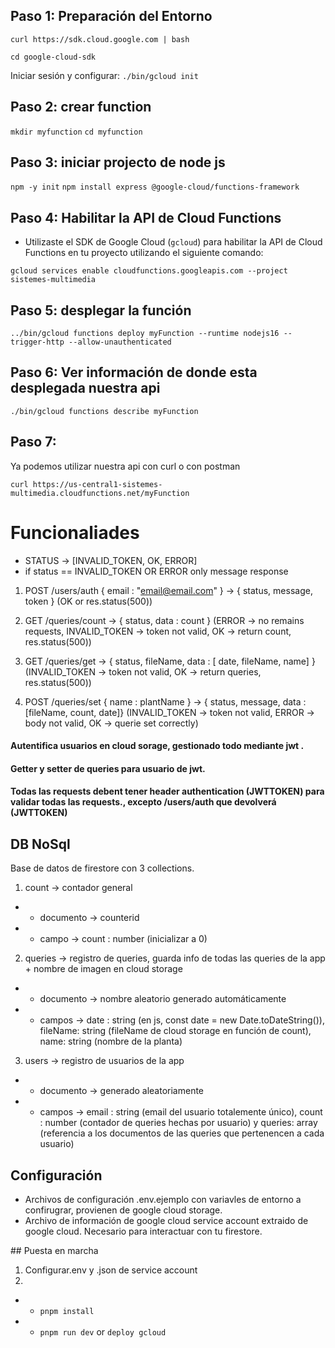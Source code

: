 ## Paso 1: Preparación del Entorno

`curl https://sdk.cloud.google.com | bash`

`cd google-cloud-sdk`

Iniciar sesión y configurar: `./bin/gcloud init` 

## Paso 2: crear function

`mkdir myfunction`
`cd myfunction`

## Paso 3: iniciar projecto de node js

`npm -y init`
`npm install express @google-cloud/functions-framework`


## Paso 4: Habilitar la API de Cloud Functions

- Utilizaste el SDK de Google Cloud (`gcloud`) para habilitar la API de Cloud Functions en tu proyecto utilizando el siguiente comando:

`gcloud services enable cloudfunctions.googleapis.com --project sistemes-multimedia`


## Paso 5: desplegar la función

`../bin/gcloud functions deploy myFunction --runtime nodejs16 --trigger-http --allow-unauthenticated`

## Paso 6: Ver información de donde esta desplegada nuestra api

`./bin/gcloud functions describe myFunction`

## Paso 7:

Ya podemos utilizar nuestra api con curl o con postman

`curl https://us-central1-sistemes-multimedia.cloudfunctions.net/myFunction`

# Funcionaliades

- STATUS -> [INVALID_TOKEN, OK, ERROR]
- if status == INVALID_TOKEN OR ERROR only message response


1. POST /users/auth { email : "email@email.com" } -> { status, message, token } (OK or res.status(500))
2. GET /queries/count -> { status, data : count } (ERROR -> no remains requests, INVALID_TOKEN -> token not valid, OK -> return count, res.status(500))

3. GET /queries/get -> { status, fileName, data : [ date, fileName, name] } (INVALID_TOKEN -> token not valid, OK -> return queries, res.status(500))

3. POST /queries/set { name : plantName } -> { status, message, data : [fileName, count, date]} (INVALID_TOKEN -> token not valid, ERROR -> body not valid, OK -> querie set correctly)

#### Autentifica usuarios en cloud sorage, gestionado todo mediante jwt .
#### Getter y setter de queries para usuario de jwt.
#### Todas las requests debent tener header authentication (JWTTOKEN) para validar todas las requests., excepto /users/auth que devolverá (JWTTOKEN)

## DB NoSql

Base de datos de firestore con 3 collections.

1. count -> contador general 
- - documento -> counterid 
- - campo -> count : number (inicializar a 0)

2. queries -> registro de queries, guarda info de todas las queries de la app + nombre de imagen en cloud storage
- - documento -> nombre aleatorio generado automáticamente
- - campos -> date : string (en js, const date = new Date.toDateString()), fileName: string (fileName de cloud storage en función de count), name: string (nombre de la planta)

3. users -> registro de usuarios de la app
- - documento -> generado aleatoriamente
- - campos -> email : string (email del usuario totalemente único), count : number (contador de queries hechas por usuario) y queries: array (referencia a los documentos de las queries que pertenencen a cada usuario)


## Configuración 

- Archivos de configuración .env.ejemplo con variavles de entorno a confirugrar, provienen de google cloud storage.
- Archivo de información de google cloud service account extraido de google cloud. Necesario para interactuar con tu firestore.

## Puesta en marcha 

1. Configurar.env y .json de service account
2. 

- - `pnpm install`
- - `pnpm run dev` or `deploy gcloud`

